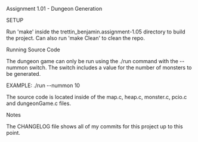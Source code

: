 Assignment 1.01 - Dungeon Generation

SETUP

Run 'make' inside the trettin_benjamin.assignment-1.05 directory to build the project.
Can also run 'make Clean' to clean the repo.

Running Source Code

The dungeon game can only be run using the ./run command with the --nummon switch. The switch includes a value for the number of monsters to be generated.

EXAMPLE: ./run --nummon 10

The source code is located inside of the map.c, heap.c, monster.c, pcio.c and dungeonGame.c files.

Notes

The CHANGELOG file shows all of my commits for this project up to this point.
